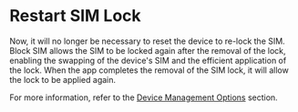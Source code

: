 # Restart SIM Lock

Now, it will no longer be necessary to reset the device to re-lock the SIM. Block SIM allows the SIM to be locked again after the removal of the lock, enabling the swapping of the device's SIM and the efficient application of the lock. When the app completes the removal of the SIM lock, it will allow the lock to be applied again.

For more information, refer to the [Device Management Options](../../portal/dispositivos/list-of-devices/opcoes-de-gerenciamento-de-dispositivos.md) section.
